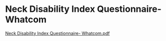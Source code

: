 # Neck Disability Index Questionnaire- Whatcom

[Neck Disability Index Questionnaire- Whatcom.pdf](Neck%20Disability%20Index%20Questionnaire-%20Whatcom%203cff1b6b0f474fa2a07308865e0b4a90/Neck_Disability_Index_Questionnaire-_Whatcom.pdf)